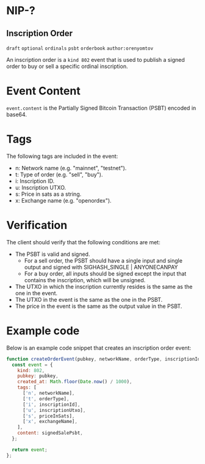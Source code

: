 # NIP-?

## Inscription Order
`draft` `optional` `ordinals` `psbt` `orderbook` `author:orenyomtov`

An inscription order is a `kind 802` event that is used to publish a signed order to buy or sell a specific ordinal inscription.

# Event Content

`event.content` is the Partially Signed Bitcoin Transaction (PSBT) encoded in base64.

# Tags
The following tags are included in the event:

* n: Network name (e.g. "mainnet", "testnet").
* t: Type of order (e.g. "sell", "buy").
* i: Inscription ID.
* u: Inscription UTXO.
* s: Price in sats as a string.
* x: Exchange name (e.g. "openordex").

# Verification
The client should verify that the following conditions are met:
* The PSBT is valid and signed.
  * For a sell order, the PSBT should have a single input and single output and signed with SIGHASH_SINGLE | ANYONECANPAY
  * For a buy order, all inputs should be signed except the input that contains the inscription, which will be unsigned.
* The UTXO in which the inscription currently resides is the same as the one in the event.
* The UTXO in the event is the same as the one in the PSBT.
* The price in the event is the same as the output value in the PSBT.

# Example code
Below is an example code snippet that creates an inscription order event:

```js
function createOrderEvent(pubkey, networkName, orderType, inscriptionId, inscriptionUtxo, priceInSats, exchangeName, signedSalePsbt) {
  const event = {
    kind: 802,
    pubkey: pubkey,
    created_at: Math.floor(Date.now() / 1000),
    tags: [
      ['n', networkName],
      ['t', orderType],
      ['i', inscriptionId],
      ['u', inscriptionUtxo],
      ['s', priceInSats],
      ['x', exchangeName],
    ],
    content: signedSalePsbt,
  };

  return event;
};
